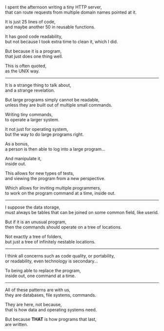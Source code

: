I spent the afternoon writing a tiny HTTP server,\
that can route requests from multiple domain names pointed at it.

It is just 25 lines of code,\
and maybe another 50 in reusable functions.

It has good code readability,\
but not because I took extra time to clean it, which I did.

But because it is a program,\
that just does one thing well.

This is often quoted,\
as the UNIX way.

---

It is a strange thing to talk about,\
and a strange revelation.

But large programs simply cannot be readable,\
unless they are built out of multiple small commands.

Writing tiny commands,\
to operate a larger system.

It not just for operating system,\
but the way to do large programs right.

As a bonus,\
a person is then able to log into a large program...

And manipulate it,\
inside out.

This allows for new types of tests,\
and viewing the program from a new perspective.

Which allows for inviting multiple programmers,\
to work on the program command at a time, inside out.

---

I suppose the data storage,\
must always be tables that can be joined on some common field, like userid.

But if it is an unusual program,\
then the commands should operate on a tree of locations.

Not exactly a tree of folders,\
but just a tree of infinitely nestable locations.

---

I think all concerns such as code quality, or portability,\
or readability, even technology is secondary...

To being able to replace the program,\
inside out, one command at a time.

---

All of these patterns are with us,\
they are databases, file systems, commands.

They are here, not because,\
that is how data and operating systems need.

But because **THAT** is how programs that last,\
are written.
